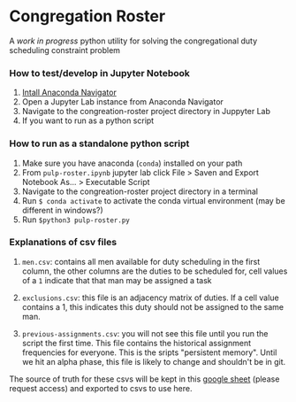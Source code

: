 # Congregation Roster

A *work in progress* python utility for solving the congregational duty scheduling constraint problem


### How to test/develop in Jupyter Notebook

1. [Intall Anaconda Navigator](https://docs.anaconda.com/free/navigator/install/)
2. Open a Jupyter Lab instance from Anaconda Navigator
3. Navigate to the congreation-roster project directory in Juppyter Lab
4. If you want to run as a python script 

### How to run as a standalone python script

1. Make sure you have anaconda (`conda`) installed on your path
2. From `pulp-roster.ipynb` jupyter lab click File > Saven and Export Notebook As... > Executable Script
3. Navigate to the congreation-roster project directory in a terminal
4. Run `$ conda activate` to activate the conda virtual environment (may be different in windows?)
5. Run `$python3 pulp-roster.py`


### Explanations of csv files

1. `men.csv`: contains all men available for duty scheduling in the first column, the other columns are the duties to be scheduled for, cell values of a `1` indicate that that man may be assigned a task

2. `exclusions.csv`: this file is an adjacency matrix of duties. If a cell value contains a 1, this indicates this duty should not be assigned to the same man.

3. `previous-assignments.csv`: you will not see this file until you run the script the first time. This file contains the historical assignment frequencies for everyone. This is the sripts "persistent memory". Until we hit an alpha phase, this file is likely to change and shouldn't be in git.

The source of truth for these csvs will be kept in this [google sheet](https://docs.google.com/spreadsheets/d/1ZvrvidGAKMgeG7aW0cY0kQ-0DDIzW-x2EG4FS-oczqI/edit?usp=sharing) (please request access) and exported to csvs to use here.